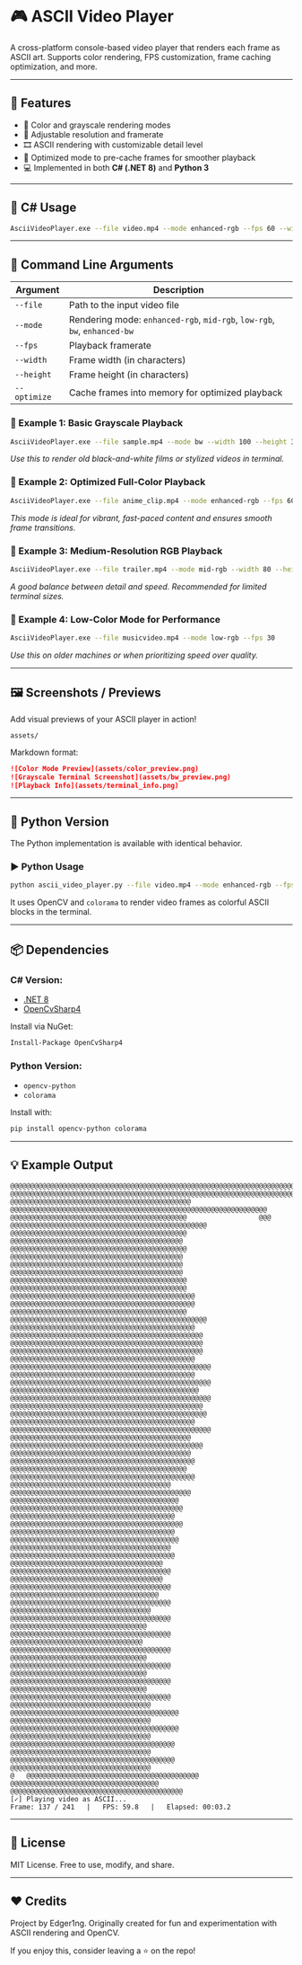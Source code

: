 # 🎮 ASCII Video Player

A cross-platform console-based video player that renders each frame as ASCII art. Supports color rendering, FPS customization, frame caching optimization, and more.

---

## 🔧 Features

* 🎨 Color and grayscale rendering modes
* 📐 Adjustable resolution and framerate
* 🎞️ ASCII rendering with customizable detail level
* 🚀 Optimized mode to pre-cache frames for smoother playback
* 💻 Implemented in both **C# (.NET 8)** and **Python 3**

---

## 🚀 C# Usage

```bash
AsciiVideoPlayer.exe --file video.mp4 --mode enhanced-rgb --fps 60 --width 120 --height 40 --optimize
```

---

## 🧪 Command Line Arguments

| Argument     | Description                                                               |
| ------------ | ------------------------------------------------------------------------- |
| `--file`     | Path to the input video file                                              |
| `--mode`     | Rendering mode: `enhanced-rgb`, `mid-rgb`, `low-rgb`, `bw`, `enhanced-bw` |
| `--fps`      | Playback framerate                                                        |
| `--width`    | Frame width (in characters)                                               |
| `--height`   | Frame height (in characters)                                              |
| `--optimize` | Cache frames into memory for optimized playback                           |

### 🔹 Example 1: Basic Grayscale Playback

```bash
AsciiVideoPlayer.exe --file sample.mp4 --mode bw --width 100 --height 30
```

*Use this to render old black-and-white films or stylized videos in terminal.*

### 🔹 Example 2: Optimized Full-Color Playback

```bash
AsciiVideoPlayer.exe --file anime_clip.mp4 --mode enhanced-rgb --fps 60 --optimize
```

*This mode is ideal for vibrant, fast-paced content and ensures smooth frame transitions.*

### 🔹 Example 3: Medium-Resolution RGB Playback

```bash
AsciiVideoPlayer.exe --file trailer.mp4 --mode mid-rgb --width 80 --height 24
```

*A good balance between detail and speed. Recommended for limited terminal sizes.*

### 🔹 Example 4: Low-Color Mode for Performance

```bash
AsciiVideoPlayer.exe --file musicvideo.mp4 --mode low-rgb --fps 30
```

*Use this on older machines or when prioritizing speed over quality.*

---

## 🖼️ Screenshots / Previews

Add visual previews of your ASCII player in action!

`assets/`

Markdown format:

```md
![Color Mode Preview](assets/color_preview.png)
![Grayscale Terminal Screenshot](assets/bw_preview.png)
![Playback Info](assets/terminal_info.png)
```



---

## 🐍 Python Version

The Python implementation is available with identical behavior.

### ▶️ Python Usage

```bash
python ascii_video_player.py --file video.mp4 --mode enhanced-rgb --fps 60 --width 120 --height 40 --optimize
```

It uses OpenCV and `colorama` to render video frames as colorful ASCII blocks in the terminal.

---

## 📦 Dependencies

### C# Version:

* [.NET 8](https://dotnet.microsoft.com)
* [OpenCvSharp4](https://github.com/shimat/opencvsharp)

Install via NuGet:

```bash
Install-Package OpenCvSharp4
```

### Python Version:

* `opencv-python`
* `colorama`

Install with:

```bash
pip install opencv-python colorama
```

---

## 💡 Example Output

```
@@@@@@@@@@@@@@@@@@@@@@@@@@@@@@@@@@@@@@@@@@@@@@@@@@@@@@@@@@@@@@@@@@@@@@@@@@@@@@@@@@@@@@@@@@@@@@@@@@@@@@@@@@@@@@@@@@@@@@@@
@@@@@@@@@@@@@@@@@@@@@@@@@@@@@@@@@@@@@@@@@@@@@@@@@@@@@@@@@@@@@@@@@@@@@@@@@@@@@@@@@@@@@@@@@@@@@@@@@@@@@@@@@@@@@@@@@@@@@@@@
@@@@@@@@@@@@@@@@@@@@@@@@@@@@@@@@@@@@@@@@@@@@@           @@@@@@@@@@@@@@@@@@@@@@@@@@@@@@@@@@@@@@@@@@@@@@@@@@@@@@@@@@@@@@@@
@@@@@@@@@@@@@@@@@@@@@@@@@@@@@@@@@@@@@@@@@@@@                  @@@      @@@@@@@@@@@@@@@@@@@@@@@@@@@@@@@@@@@@@@@@@@@@@@@@@
@@@@@@@@@@@@@@@@@@@@@@@@@@@@@@@@@@@@@@@@@@@@                                 @@@@@@@@@@@@@@@@@@@@@@@@@@@@@@@@@@@@@@@@@@@
@@@@@@@@@@@@@@@@@@@@@@@@@@@@@@@@@@@@@@@@@@@@                                 @@@@@@@@@@@@@@@@@@@@@@@@@@@@@@@@@@@@@@@@@@@
@@@@@@@@@@@@@@@@@@@@@@@@@@@@@@@@@@@@@@@@@@@                                  @@@@@@@@@@@@@@@@@@@@@@@@@@@@@@@@@@@@@@@@@@@
@@@@@@@@@@@@@@@@@@@@@@@@@@@@@@@@@@@@@@@@@@@@                                @@@@@@@@@@@@@@@@@@@@@@@@@@@@@@@@@@@@@@@@@@@@
@@@@@@@@@@@@@@@@@@@@@@@@@@@@@@@@@@@@@@@@@@@@@@                            @@@@@@@@@@@@@@@@@@@@@@@@@@@@@@@@@@@@@@@@@@@@@@
@@@@@@@@@@@@@@@@@@@@@@@@@@@@@@@@@@@@@@@@@@@@                           @@@@@@@@@@@@@@@@@@@@@@@@@@@@@@@@@@@@@@@@@@@@@@@@@
@@@@@@@@@@@@@@@@@@@@@@@@@@@@@@@@@@@@@@@@@@@@@@                          @@@@@@@@@@@@@@@@@@@@@@@@@@@@@@@@@@@@@@@@@@@@@@@@
@@@@@@@@@@@@@@@@@@@@@@@@@@@@@@@@@@@@@@@@@@@@@@@@                        @@@@@@@@@@@@@@@@@@@@@@@@@@@@@@@@@@@@@@@@@@@@@@@@
@@@@@@@@@@@@@@@@@@@@@@@@@@@@@@@@@@@@@@@@@@@@@@                        @@@@@@@@@@@@@@@@@@@@@@@@@@@@@@@@@@@@@@@@@@@@@@@@@@
@@@@@@@@@@@@@@@@@@@@@@@@@@@@@@@@@@@@@@@@@@@@@@                        @@@@@@@@@@@@@@@@@@@@@@@@@@@@@@@@@@@@@@@@@@@@@@@@@@
@@@@@@@@@@@@@@@@@@@@@@@@@@@@@@@@@@@@@@@@@@@@@@@                       @@@@@@@@@@@@@@@@@@@@@@@@@@@@@@@@@@@@@@@@@@@@@@@@@@
@@@@@@@@@@@@@@@@@@@@@@@@@@@@@@@@@@@@@@@@@@@@@@@@                       @@@@@@@@@@@@@@@@@@@@@@@@@@@@@@@@@@@@@@@@@@@@@@@@@
@@@@@@@@@@@@@@@@@@@@@@@@@@@@@@@@@@@@@@@@@@@@@@                        @@@@@@@@@@@@@@@@@@@@@@@@@@@@@@@@@@@@@@@@@@@@@@@@@@
@@@@@@@@@@@@@@@@@@@@@@@@@@@@@@@@@@@@@@@@@@@@@                           @@@@@@@@@@@@@@@@@@@@@@@@@@@@@@@@@@@@@@@@@@@@@@@@
@@@@@@@@@@@@@@@@@@@@@@@@@@@@@@@@@@@@@@@@@@@@@                             @@@@@@@@@@@@@@@@@@@@@@@@@@@@@@@@@@@@@@@@@@@@@@
@@@@@@@@@@@@@@@@@@@@@@@@@@@@@@@@@@@@@@@@@@@@                              @@@@@@@@@@@@@@@@@@@@@@@@@@@@@@@@@@@@@@@@@@@@@@
@@@@@@@@@@@@@@@@@@@@@@@@@@@@@@@@@@@@@@@@                                   @@@@@@@@@@@@@@@@@@@@@@@@@@@@@@@@@@@@@@@@@@@@@
@@@@@@@@@@@@@@@@@@@@@@@@@@@@@@@@@@@@@@@@@@                                   @@@@@@@@@@@@@@@@@@@@@@@@@@@@@@@@@@@@@@@@@@@
@@@@@@@@@@@@@@@@@@@@@@@@@@@@@@@@@@@@@@@@@                                    @@@@@@@@@@@@@@@@@@@@@@@@@@@@@@@@@@@@@@@@@@@
@@@@@@@@@@@@@@@@@@@@@@@@@@@@@@@@@@@@@@@@@                                     @@@@@@@@@@@@@@@@@@@@@@@@@@@@@@@@@@@@@@@@@@
@@@@@@@@@@@@@@@@@@@@@@@@@@@@@@@@@@@@@@@@                                       @@@@@@@@@@@@@@@@@@@@@@@@@@@@@@@@@@@@@@@@@
@@@@@@@@@@@@@@@@@@@@@@@@@@@@@@@@@@@@@@                                          @@@@@@@@@@@@@@@@@@@@@@@@@@@@@@@@@@@@@@@@
@@@@@@@@@@@@@@@@@@@@@@@@@@@@@@@@@@@@@@                                          @@@@@@@@@@@@@@@@@@@@@@@@@@@@@@@@@@@@@@@@
@@@@@@@@@@@@@@@@@@@@@@@@@@@@@@@@@@@@@                                           @@@@@@@@@@@@@@@@@@@@@@@@@@@@@@@@@@@@@@@@
@@@@@@@@@@@@@@@@@@@@@@@@@@@@@@@@@@@                                             @@@@@@@@@@@@@@@@@@@@@@@@@@@@@@@@@@@@@@@@
@@@@@@@@@@@@@@@@@@@@@@@@@@@@@@@@@@                                              @@@@@@@@@@@@@@@@@@@@@@@@@@@@@@@@@@@@@@@@
@@@@@@@@@@@@@@@@@@@@@@@@@@@@@@@@@                                               @@@@@@@@@@@@@@@@@@@@@@@@@@@@@@@@@@@@@@@@
@@@@@@@@@@@@@@@@@@@@@@@@@@@@@@@@@@                                              @@@@@@@@@@@@@@@@@@@@@@@@@@@@@@@@@@@@@@@@
@@@@@@@@@@@@@@@@@@@@@@@@@@@@@@@@@@                                              @@@@@@@@@@@@@@@@@@@@@@@@@@@@@@@@@@@@@@@@
@@@@@@@@@@@@@@@@@@@@@@@@@@@@@@@@@@                                              @@@@@@@@@@@@@@@@@@@@@@@@@@@@@@@@@@@@@@@@
@@@@@@@@@@@@@@@@@@@@@@@@@@@@@@@@@@@                                           @@@@@@@@@@@@@@@@@@@@@@@@@@@@@@@@@@@@@@@@@@
@@@@@@@@@@@@@@@@@@@@@@@@@@@@@@@@@@@                                           @@@@@@@@@@@@@@@@@@@@@@@@@@@@@@@@@@@@@@@@@@
@@@@@@@@@@@@@@@@@@@@@@@@@@@@@@@@@@@                                            @@@@@@@@@@@@@@@@@@@@@@@@@@@@@@@@@@@@@@@@@
@@@@@@@@@@@@@@@@@@@@@@@@@@@@@@@@@@@                                            @@@@@@@@@@@@@@@@@@@@@@@@@@@@@@@@@@@@@@@@@
@@@@@@@@@@@@@@@@@@@@@@@@@@@@@@@@@@@                                      @   @@@@@@@@@@@@@@@@@@@@@@@@@@@@@@@@@@@@@@@@@@@
@@@@@@@@@@@@@@@@@@@@@@@@@@@@@@@@@@@@@                                        @@@@@@@@@@@@@@@@@@@@@@@@@@@@@@@@@@@@@@@@@@@
[✓] Playing video as ASCII...
Frame: 137 / 241   |   FPS: 59.8   |   Elapsed: 00:03.2
```

---

## 📜 License

MIT License. Free to use, modify, and share.

---

## ❤️ Credits

Project by Edger1ng. Originally created for fun and experimentation with ASCII rendering and OpenCV.

If you enjoy this, consider leaving a ⭐ on the repo!
